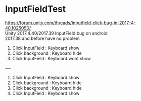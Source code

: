 # InputFieldTest 
https://forum.unity.com/threads/inputfield-click-bug-in-2017-4-40.1025050/  
Unity 2017.4.40/2017.39 InputField bug on android  
2017.38 and before have no problem

1. Click InputField : Keyboard show
2. Click background : Keyboard hide
3. Click InputField : Keyboard wont show


~~
1. Click InputField : Keyboard show
2. Click background : Keyboard hide
3. Click background : Keyboard hide
3. Click InputField : Keyboard show
